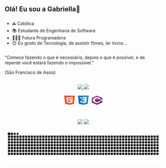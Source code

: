 ## Olá! Eu sou a Gabriella👋 

- ⛪ Católica
- 📚 Estudante de Engenharia de Software
- 👩🏽‍💻 Futura Programadora
- 😊 Eu gosto de Tecnologia, de assistir filmes, ler livros...

##

“Comece fazendo o que é necessário, depois o que é possível, e de repente você estará fazendo o impossível.” 

(São Francisco de Assis)

##

<div align="center">
  <a href="https://github.com/gsfgabi">
  <img height="150em" src="https://github-readme-stats.vercel.app/api?username=gsfgabi&show_icons=true&theme=dracula&include_all_commits=true&count_private=true"/>
  <img height="150em" src="https://github-readme-stats.vercel.app/api/top-langs/?username=gsfgabi&layout=compact&langs_count=7&theme=dracula"/>
  </a>
</div>
<div align="center" style="display: inline_block"><br>
  <img align="center" alt="Gabi-HTML" height="30" width="40" src="https://raw.githubusercontent.com/devicons/devicon/master/icons/html5/html5-original.svg">
  <img align="center" alt="Gabi-CSS" height="30" width="40" src="https://raw.githubusercontent.com/devicons/devicon/master/icons/css3/css3-original.svg">
  <img align="center" alt="Gabi-Csharp" height="30" width="40" src="https://raw.githubusercontent.com/devicons/devicon/master/icons/csharp/csharp-original.svg">
</div><br>

  ##
 
<div align="center"> 
  <a href="https://www.linkedin.com/in/gabriella-santos-a94b13206/" target="_blank"><img src="https://img.shields.io/badge/-LinkedIn-%230077B5?style=for-the-badge&logo=linkedin&logoColor=white" target="_blank"></a>
  <a href="gsf.gabriellasantos@gmail.com"><img src="https://img.shields.io/badge/Gmail-D14836?style=for-the-badge&logo=gmail&logoColor=white"></a>
  
  ![Snake animation](https://github.com/gsfgabi/gsfgabi/blob/output/github-contribution-grid-snake.svg)
</div>
